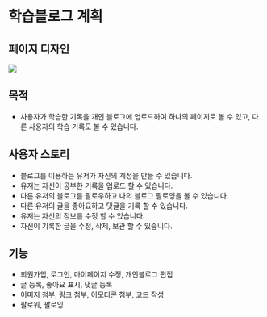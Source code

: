 # 학습블로그 계획

## 페이지 디자인

<img src="group_study_frontend_3\ssumanlife\src\miniblog.jpg">

## 목적

- 사용자가 학습한 기록을 개인 블로그에 업로드하여 하나의 페이지로 볼 수 있고, 다른 사용자의 학습 기록도 볼 수 있습니다.

## 사용자 스토리

- 블로그를 이용하는 유저가 자신의 계정을 만들 수 있습니다.
- 유저는 자신이 공부한 기록을 업로드 할 수 있습니다.
- 다른 유저의 블로그를 팔로우하고 나의 블로그 팔로잉을 볼 수 있습니다.
- 다른 유저의 글을 좋아요하고 댓글을 기록 할 수 있습니다.
- 유저는 자신의 정보를 수정 할 수 있습니다.
- 자신이 기록한 글을 수정, 삭제, 보관 할 수 있습니다.

## 기능

- 회원가입, 로그인, 마이페이지 수정, 개인블로그 편집
- 글 등록, 좋아요 표시, 댓글 등록
- 이미지 첨부, 링크 첨부, 이모티콘 첨부, 코드 작성
- 팔로워, 팔로잉

